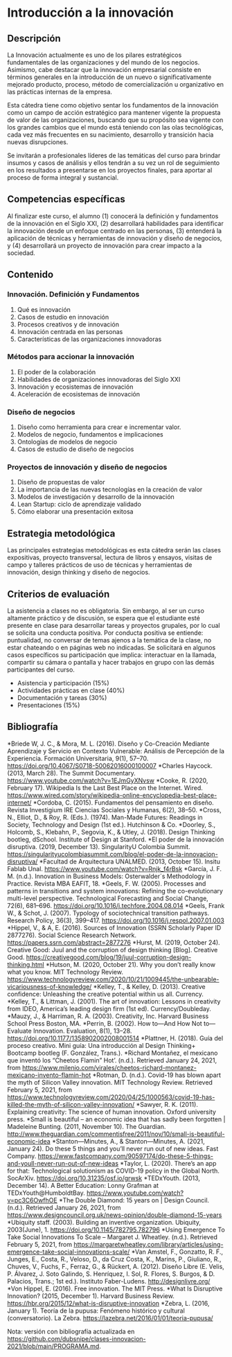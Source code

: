 # Introducción a la innovación

## Descripción
La Innovación actualmente es uno de los pilares estratégicos fundamentales de las organizaciones y del mundo de los negocios. Asimismo, cabe destacar que la innovación empresarial consiste en términos generales en la introducción de un nuevo o significativamente mejorado producto, proceso, método de comercialización u organizativo en las prácticas internas de la empresa.

Esta cátedra tiene como objetivo sentar los fundamentos de la innovación como un campo de acción estratégico para mantener vigente la propuesta de valor de las organizaciones, buscando que su propósito sea vigente con los grandes cambios que el mundo está teniendo con las olas tecnológicas, cada vez más frecuentes en su nacimiento, desarrollo y transición hacia nuevas disrupciones.

Se invitarán a profesionales líderes de las temáticas del curso para brindar insumos y casos de análisis y ellos tendrán a su vez un rol de seguimiento en los resultados a presentarse en los proyectos finales, para aportar al proceso de forma integral y sustancial.

## Competencias específicas
Al finalizar este curso, el alumno (1) conocerá la definición y fundamentos de la innovación en el Siglo XXI, (2) desarrollará habilidades para identificar la innovación desde un enfoque centrado en las personas, (3) entenderá la aplicación de técnicas y herramientas de innovación y diseño de negocios, y (4) desarrollará un proyecto de innovación para crear impacto a la sociedad.

## Contenido

### Innovación. Definición y Fundamentos
1. Qué es innovación
1. Casos de estudio en innovación
1. Procesos creativos y de innovación
1. Innovación centrada en las personas
1. Características de las organizaciones innovadoras

### Métodos para accionar la innovación
1. El poder de la colaboración
1. Habilidades de organizaciones innovadoras del Siglo XXI
1. Innovación y ecosistemas de innovación
1. Aceleración de ecosistemas de innovación

### Diseño de negocios
1. Diseño como herramienta para crear e incrementar valor.
2. Modelos de negocio, fundamentos e implicaciones
3. Ontologías de modelos de negocio
4. Casos de estudio de diseño de negocios

### Proyectos de innovación y diseño de negocios
1. Diseño de propuestas de valor
2. La importancia de las nuevas tecnologías en la creación de valor
3. Modelos de investigación y desarrollo de la innovación
4. Lean Startup: ciclo de aprendizaje validado
5. Cómo elaborar una presentación exitosa

## Estrategia metodológica
Las principales estrategias metodológicas es esta cátedra serán las clases expositivas, proyecto transversal, lectura de libros y ensayos, visitas de campo y talleres prácticos de uso de técnicas y herramientas de innovación, design thinking y diseño de negocios.

## Criterios de evaluación
 La asistencia a clases no es obligatoria. Sin embargo, al ser un curso altamente práctico y de discusión, se espera que el estudiante esté presente en clase para desarrollar tareas y proyectos grupales, por lo cual se solicita una conducta positiva. Por conducta positiva se entiende: puntualidad, no conversar de temas ajenos a la temática de la clase, no estar chateando o en páginas web no indicadas. Se solicitará en algunos casos específicos su participación que implica: interactuar en la llamada, compartir su cámara o pantalla y hacer trabajos en grupo con las demás participantes del curso.
 
* Asistencia y participación (15%)
* Actividades prácticas en clase (40%)
* Documentación y tareas (30%)
* Presentaciones (15%)

## Bibliografía

*Briede W, J. C., & Mora, M. L. (2016). Diseño y Co-Creación Mediante Aprendizaje y Servicio en Contexto Vulnerable: Análisis de Percepción de la Experiencia. Formación Universitaria, 9(1), 57–70. https://doi.org/10.4067/S0718-50062016000100007
*Charles Haycock. (2013, March 28). The Summit Documentary. https://www.youtube.com/watch?v=1EJmGyXNvsw
*Cooke, R. (2020, February 17). Wikipedia Is the Last Best Place on the Internet. Wired. https://www.wired.com/story/wikipedia-online-encyclopedia-best-place-internet/
*Cordoba, C. (2015). Fundamentos del pensamiento en diseño. Revista Investigium IRE Ciencias Sociales y Humanas, 6(2), 38–50.
*Cross, N., Elliot, D., & Roy, R. (Eds.). (1974). Man-Made Futures: Readings in Society, Technology and Design (1st ed.). Hutchinson & Co.
*Doorley, S., Holcomb, S., Klebahn, P., Segovia, K., & Utley, J. (2018). Design Thinking bootleg, dSchool. Institute of Design at Stanford.
*El poder de la innovación disruptiva. (2019, December 13). SingularityU Colombia Summit. https://singularityucolombiasummit.com/blog/el-poder-de-la-innovacion-disruptiva/
*Facultad de Arquitectura UNALMED. (2013, October 15). Insitu Fablab Unal. https://www.youtube.com/watch?v=Rnjk_f4rBsk
*García, J. F. M. (n.d.). Innovation in Business Models: Osterwalder´s Methodology in Practice. Revista MBA EAFIT, 18.
*Geels, F. W. (2005). Processes and patterns in transitions and system innovations: Refining the co-evolutionary multi-level perspective. Technological Forecasting and Social Change, 72(6), 681–696. https://doi.org/10.1016/j.techfore.2004.08.014
*Geels, Frank W., & Schot, J. (2007). Typology of sociotechnical transition pathways. Research Policy, 36(3), 399–417. https://doi.org/10.1016/j.respol.2007.01.003
*Hippel, V., & A, E. (2016). Sources of Innovation (SSRN Scholarly Paper ID 2877276). Social Science Research Network. https://papers.ssrn.com/abstract=2877276
*Hurst, M. (2019, October 24). Creative Good: Juul and the corruption of design thinking [Blog]. Creative Good. https://creativegood.com/blog/19/juul-corruption-design-thinking.html
*Hutson, M. (2020, October 21). Why you don’t really know what you know. MIT Technology Review. https://www.technologyreview.com/2020/10/21/1009445/the-unbearable-vicariousness-of-knowledge/
*Kelley, T., & Kelley, D. (2013). Creative confidence: Unleashing the creative potential within us all. Currency.
*Kelley, T., & Littman, J. (2001). The art of innovation: Lessons in creativity from IDEO, America’s leading design firm (1st ed). Currency/Doubleday.
*Mauzy, J., & Harriman, R. A. (2003). Creativity, Inc. Harvard Business School Press Boston, MA.
*Perrin, B. (2002). How to—And How Not to—Evaluate Innovation. Evaluation, 8(1), 13–28. https://doi.org/10.1177/1358902002008001514
*Plattner, H. (2018). Guía del proceso creativo. Mini guía: Una introducción al Design Thinking+ Bootcamp bootleg (F. González, Trans.).
*Richard Montañez, el mexicano que inventó los “Cheetos Flamin” Hot’. (n.d.). Retrieved January 24, 2021, from https://www.milenio.com/virales/cheetos-richard-montanez-mexicano-invento-flamin-hot
*Rotman, D. (n.d.). Covid-19 has blown apart the myth of Silicon Valley innovation. MIT Technology Review. Retrieved February 5, 2021, from https://www.technologyreview.com/2020/04/25/1000563/covid-19-has-killed-the-myth-of-silicon-valley-innovation/
*Sawyer, R. K. (2011). Explaining creativity: The science of human innovation. Oxford university press.
*Small is beautiful – an economic idea that has sadly been forgotten | Madeleine Bunting. (2011, November 10). The Guardian. http://www.theguardian.com/commentisfree/2011/nov/10/small-is-beautiful-economic-idea
*Stanton—Minutes, A., & Stanton—Minutes, A. (2021, January 24). Do these 5 things and you’ll never run out of new ideas. Fast Company. https://www.fastcompany.com/90597174/do-these-5-things-and-youll-never-run-out-of-new-ideas
*Taylor, L. (2020). There’s an app for that: Technological solutionism as COVID-19 policy in the Global North. SocArXiv. https://doi.org/10.31235/osf.io/grwsk
*TEDxYouth. (2013, December 14). A Better Education: Lonny Grafman at TEDxYouth@HumboldtBay. https://www.youtube.com/watch?v=pc3C6OwfhOE
*The Double Diamond: 15 years on | Design Council. (n.d.). Retrieved January 26, 2021, from https://www.designcouncil.org.uk/news-opinion/double-diamond-15-years
*Ubiquity staff. (2003). Building an inventive organization. Ubiquity, 2003(June), 1. https://doi.org/10.1145/782795.782796
*Using Emergence To Take Social Innovations To Scale – Margaret J. Wheatley. (n.d.). Retrieved February 5, 2021, from https://margaretwheatley.com/library/articles/using-emergence-take-social-innovations-scale/
*Van Amstel, F., Gonzatto, R. F., Junges, E., Costa, R., Veloso, D., da Cruz Costa, K., Marins, P., Giuliano, R., Chuves, V., Fuchs, F., Ferraz, G., & Rückert, A. (2012). Diseño Libre (E. Velis, P. Álvarez, J. Soto Galindo, S. Henríquez, I. Sol, R. Flores, S. Burgos, & D. Palacios, Trans.; 1st ed.). Instituto Faber-Ludens. http://designlivre.org/
*Von Hippel, E. (2016). Free innovation. The MIT Press.
*What Is Disruptive Innovation? (2015, December 1). Harvard Business Review. https://hbr.org/2015/12/what-is-disruptive-innovation
*Zebra, L. (2016, January 1). Teoría de la pupusa: Fenómeno histórico y cultural (conversatorio). La Zebra. https://lazebra.net/2016/01/01/teoria-pupusa/


Nota: versión con bibliografía actualizada en https://github.com/dubsnipe/clases-innovacion-2021/blob/main/PROGRAMA.md.
